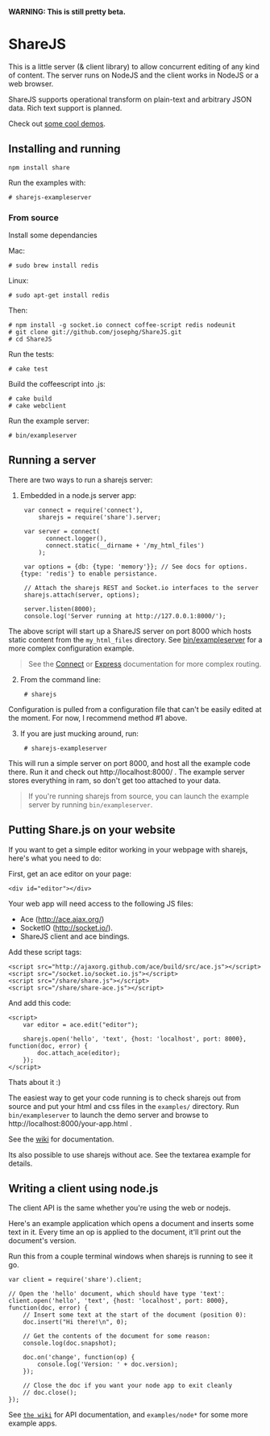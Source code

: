 **WARNING: This is still pretty beta.**

ShareJS
=======

This is a little server (& client library) to allow concurrent editing of any kind of content. The server runs on NodeJS and the client works in NodeJS or a web browser.

ShareJS supports operational transform on plain-text and arbitrary JSON data.
Rich text support is planned.

Check out [some cool demos](http://sharejs.org:8000/).


Installing and running
----------------------

    npm install share

Run the examples with:

    # sharejs-exampleserver

### From source

Install some dependancies
    
Mac:

    # sudo brew install redis

Linux:
   
    # sudo apt-get install redis

Then:

    # npm install -g socket.io connect coffee-script redis nodeunit
    # git clone git://github.com/josephg/ShareJS.git
    # cd ShareJS

Run the tests:

    # cake test

Build the coffeescript into .js:

    # cake build
    # cake webclient

Run the example server:

    # bin/exampleserver

Running a server
----------------

There are two ways to run a sharejs server:

1. Embedded in a node.js server app:

        var connect = require('connect'),
            sharejs = require('share').server;

        var server = connect(
              connect.logger(),
              connect.static(__dirname + '/my_html_files')
            );

        var options = {db: {type: 'memory'}}; // See docs for options. {type: 'redis'} to enable persistance.

        // Attach the sharejs REST and Socket.io interfaces to the server
        sharejs.attach(server, options);

        server.listen(8000);
        console.log('Server running at http://127.0.0.1:8000/');
  The above script will start up a ShareJS server on port 8000 which hosts static content from the `my_html_files` directory. See [bin/exampleserver](https://github.com/josephg/ShareJS/blob/master/bin/exampleserver) for a more complex configuration example.

> See the [Connect](http://senchalabs.github.com/connect/) or [Express](http://expressjs.com/) documentation for more complex routing.

2. From the command line:

        # sharejs
  Configuration is pulled from a configuration file that can't be easily edited at the moment. For now, I recommend method #1 above.

3. If you are just mucking around, run:

        # sharejs-exampleserver
  
  This will run a simple server on port 8000, and host all the example code there. Run it and check out http://localhost:8000/ . The example server stores everything in ram, so don't get too attached to your data.

> If you're running sharejs from source, you can launch the example server by running `bin/exampleserver`.


Putting Share.js on your website
--------------------------------

If you want to get a simple editor working in your webpage with sharejs, here's what you need to do:

First, get an ace editor on your page:

    <div id="editor"></div>

Your web app will need access to the following JS files:

- Ace (http://ace.ajax.org/)
- SocketIO (http://socket.io/).
- ShareJS client and ace bindings.

Add these script tags:

    <script src="http://ajaxorg.github.com/ace/build/src/ace.js"></script>
	<script src="/socket.io/socket.io.js"></script>
	<script src="/share/share.js"></script>
	<script src="/share/share-ace.js"></script>

And add this code:

    <script>
        var editor = ace.edit("editor");

        sharejs.open('hello', 'text', {host: 'localhost', port: 8000}, function(doc, error) {
	        doc.attach_ace(editor);
        });
	</script>

Thats about it :)

The easiest way to get your code running is to check sharejs out from source and put your html and css files in the `examples/` directory. Run `bin/exampleserver` to launch the demo server and browse to http://localhost:8000/your-app.html .

See the [wiki](https://github.com/josephg/ShareJS/wiki) for documentation.

Its also possible to use sharejs without ace. See the textarea example for details.

Writing a client using node.js
------------------------------

The client API is the same whether you're using the web or nodejs.

Here's an example application which opens a document and inserts some text in it. Every time an op is applied to the document, it'll print out the document's version.

Run this from a couple terminal windows when sharejs is running to see it go.

    var client = require('share').client;

    // Open the 'hello' document, which should have type 'text':
    client.open('hello', 'text', {host: 'localhost', port: 8000}, function(doc, error) {
        // Insert some text at the start of the document (position 0):
        doc.insert("Hi there!\n", 0);

        // Get the contents of the document for some reason:
        console.log(doc.snapshot);

        doc.on('change', function(op) {
            console.log('Version: ' + doc.version);
        });

        // Close the doc if you want your node app to exit cleanly
	    // doc.close();
    });

See [`the wiki`](https://github.com/josephg/ShareJS/wiki) for API documentation, and `examples/node*` for some more example apps.


